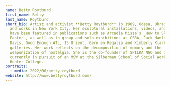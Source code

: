 ```yaml
---
name: Betty Roytburd
first_name: Betty
last_name: Roytburd
short_bio: Artist and activist **Betty Roytburd** (b.1989, Odesa, Ukraine) lives
  and works in New York City. Her sculptural installations, videos, and writing
  have been featured in publications such as Arcadia Missa’s _How to Sleep
  Faster_, as well as in group and solo exhibitions at CSRA, Jack Hanley, Alyssa
  Davis, Good Enough ATL, 15 Orient, Gern en Regalia and Kimberly Klark
  galleries. Her work reflects on the decomposition of memory and the
  weaponization of nostalgia. She is the co-founder of SPILKA NGO and is
  currently in pursuit of an MSW at the Silberman School of Social Work at
  Hunter College.
portraits:
  - media: 2022/06/betty-roytburd
website: http://www.bettyroytburd.com/
---
```

